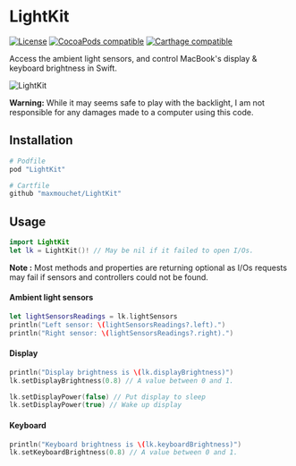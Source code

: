 # LightKit
[![License](http://img.shields.io/badge/license-BSD-blue.svg?style=flat-square)](https://github.com/maxmouchet/LightKit/blob/master/LICENSE)
[![CocoaPods compatible](https://img.shields.io/cocoapods/v/LightKit.svg?style=flat-square)](#)
[![Carthage compatible](https://img.shields.io/badge/Carthage-compatible-4BC51D.svg?style=flat-square)](#)

Access the ambient light sensors, and control MacBook's display & keyboard brightness in Swift.

![LightKit](http://cdn.makeagif.com/media/5-05-2015/muJWM6.gif)

**Warning:** While it may seems safe to play with the backlight, I am not responsible for any damages made to a computer using this code.

## Installation

```bash
# Podfile
pod "LightKit"

# Cartfile
github "maxmouchet/LightKit"
```

## Usage
```swift
import LightKit
let lk = LightKit()! // May be nil if it failed to open I/Os.
```

**Note :** Most methods and properties are returning optional as I/Os requests may fail if sensors and controllers could not be found.

#### Ambient light sensors
```swift
let lightSensorsReadings = lk.lightSensors
println("Left sensor: \(lightSensorsReadings?.left).")
println("Right sensor: \(lightSensorsReadings?.right).")
```

#### Display
```swift
println("Display brightness is \(lk.displayBrightness)")
lk.setDisplayBrightness(0.8) // A value between 0 and 1.
```

```swift
lk.setDisplayPower(false) // Put display to sleep
lk.setDisplayPower(true) // Wake up display
```

#### Keyboard
```swift
println("Keyboard brightness is \(lk.keyboardBrightness)")
lk.setKeyboardBrightness(0.8) // A value between 0 and 1.
```
